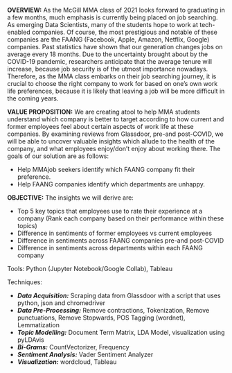 
**OVERVIEW:** 
As the McGill MMA class of 2021 looks forward to graduating in a few months, much emphasis is currently being placed on job searching. As emerging Data Scientists, many of the students hope to work at tech-enabled companies. Of course, the most prestigious and notable of these companies are the FAANG (Facebook, Apple, Amazon, Netflix, Google) companies. Past statistics have shown that our generation changes jobs on average every 18 months. Due to the uncertainty brought about by the COVID-19 pandemic, researchers anticipate that the average tenure will increase, because job security is of the utmost importance nowadays. Therefore, as the MMA class embarks on their job searching journey, it is crucial to choose the right company to work for based on one’s own work life preferences, because it is likely that leaving a job will be more difficult in the coming years. 

**VALUE PROPOSITION:**
We are creating atool to help MMA students understand which company is better to target according to how current and former employees feel about certain aspects of work life at these companies. By examining  reviews  from  Glassdoor,  pre-and  post-COVID,  we  will  be  able  to  uncover  valuable insights  which  allude  to  the  health  of  the  company, and what employees enjoy/don’t enjoy about working there. The goals of our solution are as follows:
- Help MMAjob seekers identify which FAANG company fit their preference.
- Help FAANG companies identify which departments are unhappy.

**OBJECTIVE:**
The insights we will derive are:
- Top 5 key topics that employees use to rate their experience at a company (Rank each company based on their performance within these topics)
- Difference in sentiments of former employees vs current employees
- Difference in sentiments across FAANG companies pre-and post-COVID
- Difference in sentiments across departments within each FAANG company


Tools: Python (Jupyter Notebook/Google Collab), Tableau

Techniques:
- ***Data Acquisition:*** Scraping data from Glassdoor with a script that uses python, json and chromedriver
- ***Data Pre-Processing:*** Remove contractions, Tokenization, Remove punctuations, Remove Stopwards, POS Tagging (wordnet), Lemmatization
- ***Topic Modelling:*** Document Term Matrix, LDA Model, visualization using pyLDAvis
- ***Bi-Grams:*** CountVectorizer, Frequency
- ***Sentiment Analysis:*** Vader Sentiment Analyzer
- ***Visualization:*** wordcloud, Tableau
